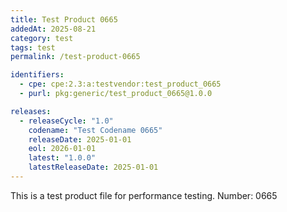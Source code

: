 ```yaml
---
title: Test Product 0665
addedAt: 2025-08-21
category: test
tags: test
permalink: /test-product-0665

identifiers:
  - cpe: cpe:2.3:a:testvendor:test_product_0665
  - purl: pkg:generic/test_product_0665@1.0.0

releases:
  - releaseCycle: "1.0"
    codename: "Test Codename 0665"
    releaseDate: 2025-01-01
    eol: 2026-01-01
    latest: "1.0.0"
    latestReleaseDate: 2025-01-01
---
```


This is a test product file for performance testing. Number: 0665
